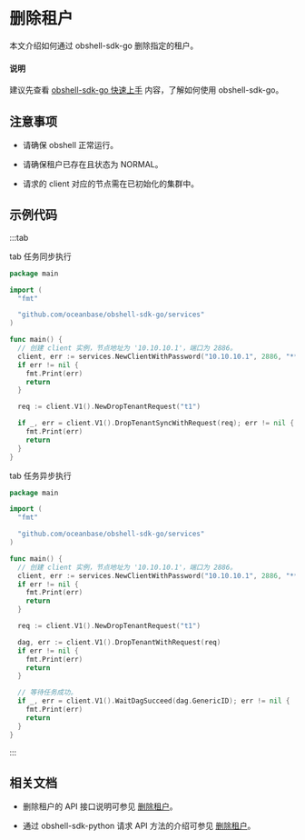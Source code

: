 # 删除租户

本文介绍如何通过 obshell-sdk-go 删除指定的租户。

<main id="notice" type='explain'>
  <h4>说明</h4>
  <p>建议先查看 <a href='../100.quickstart-of-go.md'>obshell-sdk-go 快速上手</a> 内容，了解如何使用 obshell-sdk-go。</p>
</main>

## 注意事项

* 请确保 obshell 正常运行。

* 请确保租户已存在且状态为 NORMAL。

* 请求的 client 对应的节点需在已初始化的集群中。

## 示例代码

:::tab

tab 任务同步执行

```go
package main

import (
  "fmt"

  "github.com/oceanbase/obshell-sdk-go/services"
)

func main() {
  // 创建 client 实例，节点地址为 '10.10.10.1'，端口为 2886。
  client, err := services.NewClientWithPassword("10.10.10.1", 2886, "****")
  if err != nil {
    fmt.Print(err)
    return
  }

  req := client.V1().NewDropTenantRequest("t1")

  if _, err = client.V1().DropTenantSyncWithRequest(req); err != nil {
    fmt.Print(err)
    return
  }
}
```

tab 任务异步执行

```go
package main

import (
  "fmt"

  "github.com/oceanbase/obshell-sdk-go/services"
)

func main() {
  // 创建 client 实例，节点地址为 '10.10.10.1'，端口为 2886。
  client, err := services.NewClientWithPassword("10.10.10.1", 2886, "****")
  if err != nil {
    fmt.Print(err)
    return
  }

  req := client.V1().NewDropTenantRequest("t1")

  dag, err := client.V1().DropTenantWithRequest(req)
  if err != nil {
    fmt.Print(err)
    return
  }

  // 等待任务成功。
  if _, err = client.V1().WaitDagSucceed(dag.GenericID); err != nil {
    fmt.Print(err)
    return
  }
}
```

:::

## 相关文档

* 删除租户的 API 接口说明可参见 [删除租户](../../../400.obshell-api-reference/500.tenant-management/900.delete-tenant.md)。

* 通过 obshell-sdk-python 请求 API 方法的介绍可参见 [删除租户](../../100.python/500.tenant-management/900.delete-tenant-of-python.md)。

